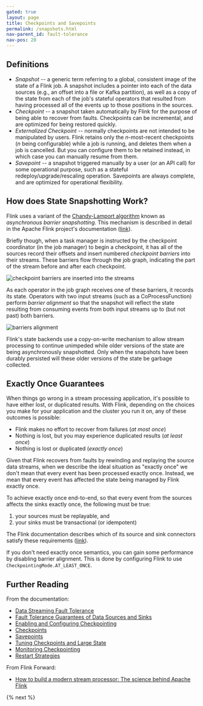 ```yaml
---
gated: true
layout: page
title: Checkpoints and Savepoints
permalink: /snapshots.html
nav-parent_id: fault-tolerance
nav-pos: 20
---
```


## Definitions

* _Snapshot_ -- a generic term referring to a global, consistent image of the state of a Flink job. A snapshot includes a pointer into each of the data sources (e.g., an offset into a file or Kafka partition), as well as a copy of the state from each of the job's stateful operators that resulted from having processed all of the events up to those positions in the sources.
* _Checkpoint_ -- a snapshot taken automatically by Flink for the purpose of being able to recover from faults. Checkpoints can be incremental, and are optimized for being restored quickly.
* _Externalized Checkpoint_ -- normally checkpoints are not intended to be manipulated by users. Flink retains only the _n_-most-recent checkpoints (_n_ being configurable) while a job is running, and deletes them when a job is cancelled. But you can configure them to be retained instead, in which case you can manually resume from them.
* _Savepoint_ -- a snapshot triggered manually by a user (or an API call) for some operational purpose, such as a stateful redeploy/upgrade/rescaling operation. Savepoints are always complete, and are optimized for operational flexibility.

## How does State Snapshotting Work?

Flink uses a variant of the [Chandy-Lamport algorithm](https://en.wikipedia.org/wiki/Chandy-Lamport_algorithm) known as _asynchronous barrier snapshotting_.  This mechanism is described in detail in the Apache Flink project's documentation ([link]({{site.docs}}/internals/stream_checkpointing.html)). 

Briefly though, when a task manager is instructed by the checkpoint coordinator (in the job manager) to begin a checkpoint, it has all of the sources record their offsets and insert numbered _checkpoint barriers_ into their streams. These barriers flow through the job graph, indicating the part of the stream before and after each checkpoint. 

![checkpoint barriers are inserted into the streams]({{site.images}}/stream_barriers.svg)

As each operator in the job graph receives one of these barriers, it records its state. Operators with two input streams (such as a CoProcessFunction) perform _barrier alignment_ so that the snapshot will reflect the state resulting from consuming events from both input streams up to (but not past) both barriers.

![barriers alignment]({{site.images}}/stream_aligning.svg)

Flink's state backends use a copy-on-write mechanism to allow stream processing to continue unimpeded while older versions of the state are being asynchronously snapshotted. Only when the snapshots have been durably persisted will these older versions of the state be garbage collected.

## Exactly Once Guarantees

When things go wrong in a stream processing application, it's possible to have either lost, or duplicated results. With Flink, depending on the choices you make for your application and the cluster you run it on, any of these outcomes is possible:

- Flink makes no effort to recover from failures (_at most once_)
- Nothing is lost, but you may experience duplicated results (_at least once_)
- Nothing is lost or duplicated (_exactly once_)

Given that Flink recovers from faults by rewinding and replaying the source data streams, when we describe the ideal situation as "exactly once" we don't mean that every event has been processed exactly once. Instead, we mean that every event has affected the state being managed by Flink exactly once. 

To achieve exactly once end-to-end, so that every event from the sources affects the sinks exactly once, the following must be true:

1. your sources must be replayable, and
2. your sinks must be transactional (or idempotent)

The Flink documentation describes which of its source and sink connectors satisfy these requirements ([link]({{site.docs}}/dev/connectors/guarantees.html)).

If you don't need exactly once semantics, you can gain some performance by disabling barrier alignment. This is done by configuring Flink to use `CheckpointingMode.AT_LEAST_ONCE`.

## Further Reading

From the documentation:

- [Data Streaming Fault Tolerance]({{site.docs}}/internals/stream_checkpointing.html)
- [Fault Tolerance Guarantees of Data Sources and Sinks]({{site.docs}}/dev/connectors/guarantees.html)
- [Enabling and Configuring Checkpointing]({{site.docs}}/dev/stream/state/checkpointing.html)
- [Checkpoints]({{site.docs}}/ops/state/checkpoints.html)
- [Savepoints]({{site.docs}}/ops/state/savepoints.html)
- [Tuning Checkpoints and Large State]({{site.docs}}/ops/state/large_state_tuning.html)
- [Monitoring Checkpointing]({{site.docs}}/monitoring/checkpoint_monitoring.html)
- [Restart Strategies]({{site.docs}}/dev/restart_strategies.html)

From Flink Forward:

- [How to build a modern stream processor: The science behind Apache Flink]({{site.ff}}/how-to-build-a-modern-stream-processor-the-science-behind-apache-flink)


{% next %}
